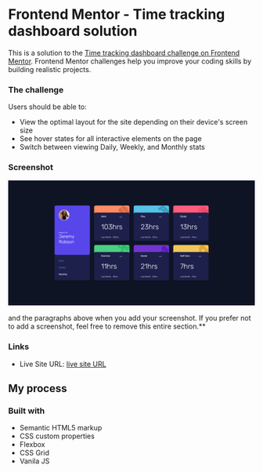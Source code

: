 # Frontend Mentor - Time tracking dashboard solution

This is a solution to the [Time tracking dashboard challenge on Frontend Mentor](https://www.frontendmentor.io/challenges/time-tracking-dashboard-UIQ7167Jw). Frontend Mentor challenges help you improve your coding skills by building realistic projects.

### The challenge

Users should be able to:

- View the optimal layout for the site depending on their device's screen size
- See hover states for all interactive elements on the page
- Switch between viewing Daily, Weekly, and Monthly stats

### Screenshot

![Screenshot](ss.png)

and the paragraphs above when you add your screenshot. If you prefer not to add a screenshot, feel free to remove this entire section.\*\*

### Links

- Live Site URL: [live site URL](https://lucid-austin-d802ba.netlify.app/)

## My process

### Built with

- Semantic HTML5 markup
- CSS custom properties
- Flexbox
- CSS Grid
- Vanila JS


